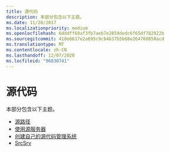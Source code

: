 ```yaml
---
title: 源代码
description: 本部分包含以下主题。
ms.date: 11/28/2017
ms.localizationpriority: medium
ms.openlocfilehash: 6dddff69af3fb7aeb7e2859dedc6f65df782922b
ms.sourcegitcommit: 418e6617e2a695c9cb4b37b5b60e264760858acd
ms.translationtype: MT
ms.contentlocale: zh-CN
ms.lasthandoff: 12/07/2020
ms.locfileid: "96830741"
---
```

# <a name="source-code"></a>源代码


本部分包含以下主题。

-   [源路径](source-path.md)
-   [使用源服务器](using-a-source-server.md)
-   [创建自己的源代码管理系统](creating-your-own-source-control-system.md)
-   [SrcSrv](srcsrv.md)

 

 





